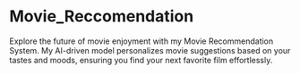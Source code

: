 # Movie_Reccomendation
Explore the future of movie enjoyment with my Movie Recommendation System. My AI-driven model personalizes movie suggestions based on your tastes and moods, ensuring you find your next favorite film effortlessly.
